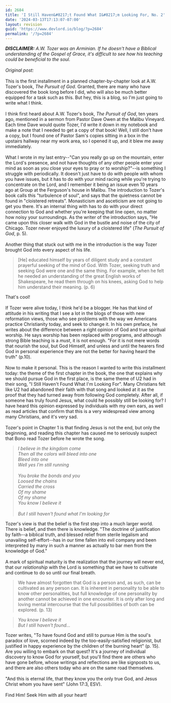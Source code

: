 ```yaml
---
id: 2684
title: 'I Still Haven&#8217;t Found What I&#8217;m Looking For, No. 2'
date: '2024-03-13T17:13:07-07:00'
layout: revision
guid: 'https://www.devlord.io/blog/?p=2684'
permalink: '/?p=2684'
---
```


<span style="font-style:italic;"><span style="font-weight:bold;">DISCLAIMER:</span> A.W. Tozer was an Arminian.  If he doesn't have a Biblical understanding of the Gospel of Grace, it's difficult to see how his teaching could be beneficial to the soul.<br /><br />Original post:<br /></span><br />This is the first installment in a planned chapter-by-chapter look at A.W. Tozer's book, <i>The Pursuit of God</i>.  Granted, there are many who have discovered the book long before I did, who will also be much better equipped for a task such as this.  But hey, this is a blog, so I'm just going to write what I think.<br /><br />I think first heard about A.W. Tozer's book, <i>The Pursuit of God</i>, ten years ago, mentioned in a sermon from Pastor Dave Owen at the Malibu Vineyard.  Each time Dave would quote Tozer, I'd write it down in my notebook and make a note that I needed to get a copy of that book!  Well, I still don't have a copy, but I found one of Pastor Sam's copies sitting in a box in the upstairs hallway near my work area, so I opened it up, and it blew me away immediately.<br /><br />What I wrote in my last entry--"Can you really go up on the mountain, enter the Lord's presence, and not have thoughts of any other people enter your mind as soon as you close your eyes to pray or to worship?"--is something I struggle with periodically.  It doesn't just have to do with people with whom you have issues, but it has to do with your mind racing while you're trying to concentrate on the Lord, and I remember it being an issue even 10 years ago at Group at the Ferguson's house in Malibu.  The introduction to Tozer's book calls this "turbulence of soul", and says that the quietness cannot be found in "cloistered retreats".  Monasticism and asceticism are not going to get you there.  It's an internal thing with has to do with your direct connection to God and whether you're keeping that line open, no matter how noisy your surroundings.  As the writer of the introduction says, "He came upon this closer walk with God in the bustle and noise of the city of Chicago.  Tozer never enjoyed the luxury of a cloistered life" (<i>The Pursuit of God</i>, p. 5).<br /><br />Another thing that stuck out with me in the introduction is the way Tozer brought God into every aspect of his life.<br /><blockquote>[He] educated himself by years of diligent study and a constant prayerful seeking of the mind of God.  With Tozer, seeking truth and seeking God were one and the same thing.  For example, when he felt he needed an understanding of the great English works of Shakespeare, he read them through on his knees, asking God to help him understand their meaning. (p. 6)</blockquote>That's cool!<br /><br />If Tozer were alive today, I think he'd be a blogger.  He has that kind of attitude in his writing that I see a lot in the blogs of those with new reformation views, those who see problems with the way we Americans practice Christianity today, and seek to change it.  In his own preface, he writes about the difference between a right opinion of God and true spiritual worship.  He says worship has been replaced with programs, and although strong Bible teaching is a <i>must</i>, it is not enough.  "For it is not mere words that nourish the soul, but God Himself, and unless and until the hearers find God in personal experience they are not the better for having heard the truth" (p.10).<br /><br />Now to make it personal.  This is the reason I wanted to write this installment today: the theme of the first chapter in the book, the one that explains why we should pursue God in the first place, is the same theme of U2 had in their song, "I Still Haven't Found What I'm Looking For".  Many Christians felt like U2 had abandoned their faith with that song and looked at it as the proof that they had turned away from following God completely.  After all, if someone has truly found Jesus, what could he possibly still be looking for?  I have heard this opinion expressed by individuals with my own ears, as well as read articles that confirm that this is a very widespread view among many Christians, and it's very sad.<br /><br />Tozer's point in Chapter 1 is that finding Jesus is not the end, but only the beginning, and reading this chapter has caused me to seriously suspect that Bono read Tozer before he wrote the song.<br /><blockquote><i>I believe in the kingdom come<br />Then all the colors will bleed into one<br />Bleed into one<br />Well yes I'm still running<br /><br />You broke the bonds and you<br />Loosed the chains<br />Carried the cross<br />Of my shame<br />Of my shame<br />You know I believe it<br /><br />But I still haven't found what I'm looking for</i></blockquote>Tozer's view is that the belief is the first step into a much larger world.  There is belief, and then there is knowledge.  "The doctrine of justification by faith--a biblical truth, and blessed relief from sterile legalism and unavailing self-effort--has in our time fallen into evil company and been interpreted by many in such a manner as actually to bar men from the knowledge of God."<br /><br />A mark of spiritual maturity is the realization that the journey will never end, that our <i>relationship</i> with the Lord is something that we have to cultivate and continue to do so until our final breath.<br /><blockquote>We have almost forgotten that God is a person and, as such, can be cultivated as any person can.  It is inherent in personality to be able to know other personalities, but full knowledge of one personality by another cannot be achieved in one encounter.  It is only after long and loving mental intercourse that the full possibilities of both can be explored. (p. 13)</blockquote><blockquote><i>You know I believe it<br />But I still haven't found...</i></blockquote>Tozer writes, "To have found God and still to pursue Him is the soul's paradox of love, scorned indeed by the too-easily-satisfied religionist, but justified in happy experience by the children of the burning heart" (p. 15).  Are you willing to embark on that quest?  It's a journey of individual discovery to know God for yourself, but you'll find there are others who have gone before, whose writings and reflections are like signposts to us, and there are also others today who are on the same road themselves.<br /><br />"And this is eternal life, that they know you the only true God, and Jesus Christ whom you have sent" (John 17:3, ESV).<br /><br />Find Him!  Seek Him with all your heart!<div class="blogger-post-footer"></div>